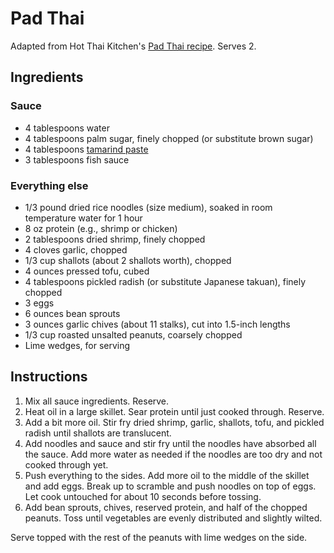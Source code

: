 # Pad Thai

Adapted from Hot Thai Kitchen's [Pad Thai recipe](https://hot-thai-kitchen.com/best-pad-thai/). Serves 2.

## Ingredients

### Sauce

- 4 tablespoons water
- 4 tablespoons palm sugar, finely chopped (or substitute brown sugar)
- 4 tablespoons [tamarind paste](./tamarind-paste.md)
- 3 tablespoons fish sauce

### Everything else

- 1/3 pound dried rice noodles (size medium), soaked in room temperature water for 1 hour
- 8 oz protein (e.g., shrimp or chicken)
- 2 tablespoons dried shrimp, finely chopped
- 4 cloves garlic, chopped
- 1/3 cup shallots (about 2 shallots worth), chopped
- 4 ounces pressed tofu, cubed
- 4 tablespoons pickled radish (or substitute Japanese takuan), finely chopped
- 3 eggs
- 6 ounces bean sprouts
- 3 ounces garlic chives (about 11 stalks), cut into 1.5-inch lengths
- 1/3 cup roasted unsalted peanuts, coarsely chopped
- Lime wedges, for serving

## Instructions
1.  Mix all sauce ingredients. Reserve.
2.  Heat oil in a large skillet. Sear protein until just cooked through. Reserve.
3.  Add a bit more oil. Stir fry dried shrimp, garlic, shallots, tofu, and pickled radish until shallots are translucent.
4.  Add noodles and sauce and stir fry until the noodles have absorbed all the sauce. Add more water as needed if the noodles are too dry and not cooked through yet.
5.  Push everything to the sides. Add more oil to the middle of the skillet and add eggs. Break up to scramble and push noodles on top of eggs. Let cook untouched for about 10 seconds before tossing.
6.  Add bean sprouts, chives, reserved protein, and half of the chopped peanuts. Toss until vegetables are evenly distributed and slightly wilted.

Serve topped with the rest of the peanuts with lime wedges on the side.
